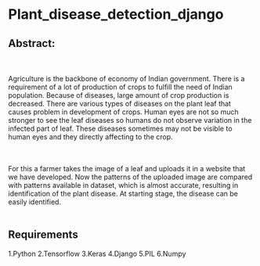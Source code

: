 # Plant_disease_detection_django

<h2> <b> Abstract: </b> </h2>
<br></br>
Agriculture is the backbone of economy of Indian government. There is a requirement of a lot of production of crops to fulfill the need of Indian population. Because of
diseases, large amount of crop production is decreased. There are various types of diseases on the plant leaf that causes problem in development of crops. Human eyes are not so much stronger to see the leaf diseases so humans do not observe variation in the infected part of leaf. These diseases sometimes may not be visible to human eyes and they directly affecting to the crop. 

<br></br>
For this a farmer takes the image of a leaf and uploads it in a website that we have developed. Now the patterns of the uploaded image are compared with patterns available in dataset, which is almost accurate, resulting in identification of the plant disease. At starting stage, the disease can be easily identified.
<br></br>
<h2><b> Requirements </b></h2>
1.Python
2.Tensorflow
3.Keras
4.Django
5.PIL
6.Numpy
  


